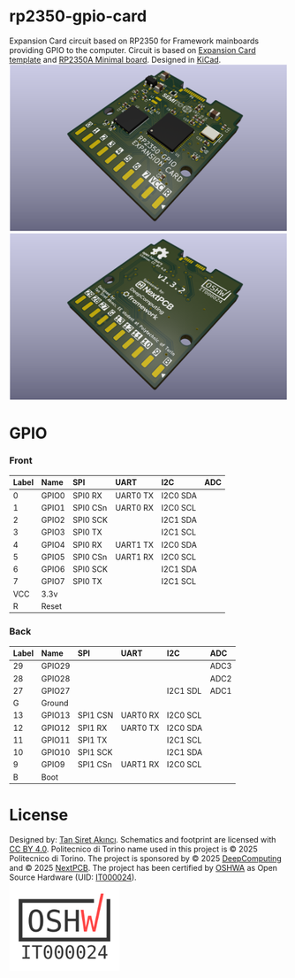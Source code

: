 # rp2350-gpio-card
Expansion Card circuit based on RP2350 for Framework mainboards providing GPIO to the computer. Circuit is based on [Expansion Card template](https://github.com/FrameworkComputer/ExpansionCards) and [RP2350A Minimal board](https://datasheets.raspberrypi.com/rp2350/hardware-design-with-rp2350.pdf). Designed in [KiCad](https://www.kicad.org/).
![RP2350 GPIO Card prototype render](rp2350gpiocard-front.png)
![RP2350 GPIO Card prototype render](rp2350gpiocard-back.png)

# GPIO
### Front
| Label | Name   | SPI       | UART       | I2C        | ADC |
| :---- | :----- | :-------- | :--------- | :--------- | :-- |
| 0     | GPIO0  | SPI0 RX   | UART0 TX   | I2C0 SDA   |     |
| 1     | GPIO1  | SPI0 CSn  | UART0 RX   | I2C0 SCL   |     |
| 2     | GPIO2  | SPI0 SCK  |            | I2C1 SDA   |     |
| 3     | GPIO3  | SPI0 TX   |            | I2C1 SCL   |     |
| 4     | GPIO4  | SPI0 RX   | UART1 TX   | I2C0 SDA   |     |
| 5     | GPIO5  | SPI0 CSn  | UART1 RX   | I2C0 SCL   |     |
| 6     | GPIO6  | SPI0 SCK  |            | I2C1 SDA   |     |
| 7     | GPIO7  | SPI0 TX   |            | I2C1 SCL   |     |
| VCC   | 3.3v   |           |            |            |     |
| R     | Reset  |           |            |            |     |

### Back
| Label | Name   | SPI       | UART       | I2C        | ADC   |
| :---- | :----- | :-------- | :--------- | :--------- | :---- |
| 29    | GPIO29 |           |            |            | ADC3  |
| 28    | GPIO28 |           |            |            | ADC2  |
| 27    | GPIO27 |           |            | I2C1 SDL   | ADC1  |
| G     | Ground |           |            |            |       |
| 13    | GPIO13 | SPI1 CSN  | UART0 RX   | I2C0 SCL   |       |
| 12    | GPIO12 | SPI1 RX   | UART0 TX   | I2C0 SDA   |       |
| 11    | GPIO11 | SPI1 TX   |            | I2C1 SCL   |       |
| 10    | GPIO10 | SPI1 SCK  |            | I2C1 SDA   |       |
| 9     | GPIO9  | SPI1 CSn  | UART1 RX   | I2C0 SCL   |       |
| B     | Boot   |           |            |            |       |

# License
Designed by: [Tan Siret Akıncı](https://github.com/tansiret).
Schematics and footprint are licensed with [CC BY 4.0](LICENSE).
Politecnico di Torino name used in this project is © 2025 Politecnico di Torino. The project is sponsored by © 2025 [DeepComputing](https://deepcomputing.io/) and © 2025 [NextPCB](https://www.nextpcb.com/).
The project has been certified by [OSHWA](https://oshwa.org/) as Open Source Hardware (UID: [IT000024](https://certification.oshwa.org/it000024.html)).
</br>
<a href="https://certification.oshwa.org/it000024.html">
   <img src="IT000024.svg" alt="image" style="width:200px;height:auto;">
</a>
